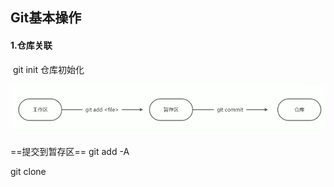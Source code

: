 ## Git基本操作



#### 1.仓库关联

​	git init	仓库初始化



![image-20211204200140341](Git基本操作.assets/image-20211204200140341.png)

==提交到暂存区==  git add -A





git clone


